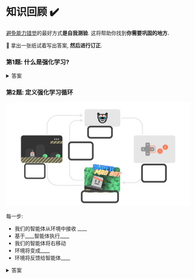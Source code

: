 # 知识回顾 ✔️

[避免能力错觉](https://fr.coursera.org/lecture/learning-how-to-learn/illusions-of-competence-BuFzf)的最好方式**是自我测验**. 这将帮助你找到**你需要巩固的地方.**

📝 拿出一张纸试着写出答案, **然后进行订正**.

### 第1题: 什么是强化学习?

<details>
  <summary>答案</summary>
  强化学习是一个解决控制任务(也叫做决策问题)的框架, 通过构建智能体来从环境中学习; 智能体通过重复试验与环境进行交互获得奖罚(奖励或者惩罚)作为独特的反馈.
  <br>
  📖 如果你忘记了, 请查看 👉 https://huggingface.co/blog/deep-rl-intro#a-formal-definition
</details>

### 第2题: 定义强化学习循环

<img src="./assets/rl-loop-ex.jpg" alt="练习强化学习循环"/>

  每一步:
  - 我们的智能体从环境中接收 ____
  - 基于____智能体执行____
  - 我们的智能体将右移动
  - 环境将变成____
  - 环境将反馈给智能体____

<details>
  <summary>答案</summary>
  <img src="./assets/image.png" alt="练习强化学习循环答案">
  每一步:
  - 我们的智能体从环境中接收**状态s0**
  - 基于**状态s0**智能体执行**动作a0**
  - 我们的智能体将右移动
  - 环境将变成**新状态s1**
  - 环境将反馈给智能体**奖励r1**
  <br>
  📖 如果你忘记了, 请查看 👉 https://huggingface.co/blog/deep-rl-intro#the-rl-process
</details>

